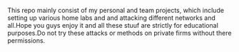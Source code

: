 This repo mainly consist of my personal and team projects, which include setting up various home labs and and attacking different networks and all.Hope you guys enjoy it and all these stuuf are strictly for educational purposes.Do not try these attacks or methods on private firms without there permissions.